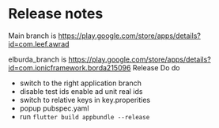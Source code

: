 # Release notes
Main branch is https://play.google.com/store/apps/details?id=com.leef.awrad

elburda_branch is https://play.google.com/store/apps/details?id=com.ionicframework.borda215096
Release Do do 

- switch to the right application branch
- disable test ids enable ad unit real ids
- switch to relative keys in key.properities
- popup pubspec.yaml
- run `flutter build appbundle --release`
